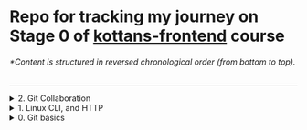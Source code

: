 # Repo for tracking my journey on Stage 0 of [kottans-frontend](https://github.com/kottans/frontend) course

###### \*Content is structured in reversed chronological order (from bottom to top).

---

<details><summary>2. Git Collaboration</summary>
<br>

Basically all the collaboration stuff was new for me. I can't say anything was particularly surprising, but all those fancy workflows definitely will be useful during my future day-to-day working process.

![coursera3](./task_git_collaboration/coursera_git_3.resized.png)
![coursera4](./task_git_collaboration/coursera_git_4.resized.png)
![learngitbranching1](./task_git_collaboration/learngitbranching_1.png)
![learngitbranching2](./task_git_collaboration/learngitbranching_2.png)

</details>

<details><summary>1. Linux CLI, and HTTP</summary>
<br>

Despite being Linux user for quite some time, I've always used GUI to manipulate stuff. Surprisingly, it looks like console can make some of my routines even quicker. I will definitely try to use console more. As for HTTP part of the course - everything was new for me. And yep, I'm definitely going to use HTTP in the future! :wink:

![linux-cli-1](./task_linux_cli/linux-quiz1.png)
![linux-cli-2](./task_linux_cli/linux-quiz2.png)
![linux-cli-3](./task_linux_cli/linux-quiz3.png)
![linux-cli-4](./task_linux_cli/linux-quiz4.png)

</details>

<details><summary>0. Git basics</summary>
<br>

Though I have worked with Git before, I've used only basic push and pool commands. So, basically, everything was new for me in this course. The thing that impressed me the most is the sheer amount of possibilities that GIT provides. I will definitely use rebasing, merging and cherry-picking in the future.

![coursera1](./screenshots/coursera_git_1.resized.png)
![coursera2](./screenshots/coursera_git_2.resized.png)
![learngitbranching1](./screenshots/learngitbranching_1.png)
![learngitbranching2](./screenshots/learngitbranching_2.png)

</details>
